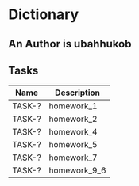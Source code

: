 # Dictionary

## An Author is ubahhukob

## Tasks

| Name | Description |
| ------ | ------ | 
| TASK-? | homework_1 |
| TASK-? | homework_2 |
| TASK-? | homework_4 |
| TASK-? | homework_5 |
| TASK-? | homework_7 |
| TASK-? | homework_9_6 |

